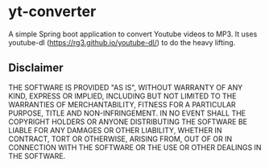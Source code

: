 # yt-converter

A simple Spring boot application to convert Youtube videos to MP3. It uses youtube-dl (https://rg3.github.io/youtube-dl/) to do the heavy lifting.

## Disclaimer

THE SOFTWARE IS PROVIDED "AS IS", WITHOUT WARRANTY OF ANY KIND, EXPRESS OR IMPLIED, INCLUDING BUT NOT LIMITED TO THE WARRANTIES OF MERCHANTABILITY, FITNESS FOR A PARTICULAR PURPOSE, TITLE AND NON-INFRINGEMENT. IN NO EVENT SHALL THE COPYRIGHT HOLDERS OR ANYONE DISTRIBUTING THE SOFTWARE BE LIABLE FOR ANY DAMAGES OR OTHER LIABILITY, WHETHER IN CONTRACT, TORT OR OTHERWISE, ARISING FROM, OUT OF OR IN CONNECTION WITH THE SOFTWARE OR THE USE OR OTHER DEALINGS IN THE SOFTWARE.
